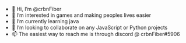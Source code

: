 - 👋 Hi, I’m @crbnFiber
- 👀 I’m interested in games and making peoples lives easier
- 🌱 I’m currently learning java
- 💞️ I’m looking to collaborate on any JavaScript or Python projects
- 📫 The easiest way to reach me is through discord @ crbnFiber#5906

<!---
CallMeFiber/CallMeFiber is a ✨ special ✨ repository because its `README.md` (this file) appears on your GitHub profile.
You can click the Preview link to take a look at your changes.
--->
